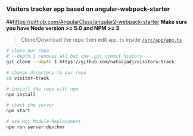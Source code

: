 
### Visitors tracker app based on angular-webpack-starter

##https://github.com/AngularClass/angular2-webpack-starter
**Make sure you have Node version >= 5.0 and NPM >= 3**
> Clone/Download the repo then edit `app.ts` inside [`/src/app/app.ts`](/src/app/app.ts)

```bash
# clone our repo
# --depth 1 removes all but one .git commit history
git clone --depth 1 https://github.com/nataljadj/visitors-track

# change directory to our repo
cd visitor-track

# install the repo with npm
npm install

# start the server
npm start

# use Hot Module Replacement
npm run server:dev:hmr